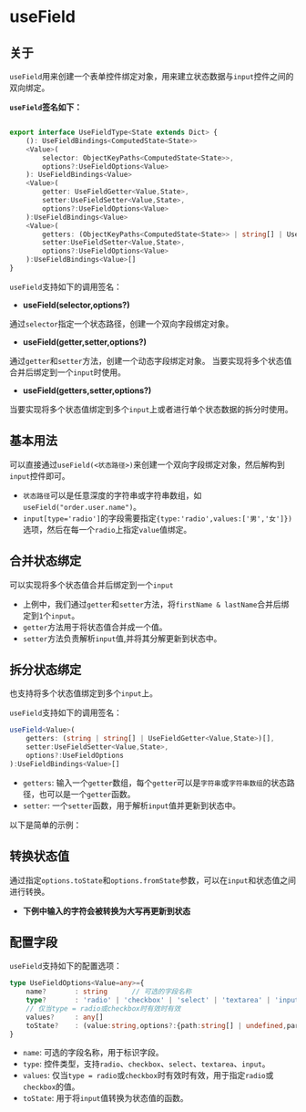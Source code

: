 # useField

## 关于

`useField`用来创建一个表单控件绑定对象，用来建立状态数据与`input`控件之间的双向绑定。

**`useField`签名如下：**

```ts

export interface UseFieldType<State extends Dict> {
    (): UseFieldBindings<ComputedState<State>>
    <Value>(
        selector: ObjectKeyPaths<ComputedState<State>>,
        options?:UseFieldOptions<Value>
    ): UseFieldBindings<Value>
    <Value>(
        getter: UseFieldGetter<Value,State>,
        setter:UseFieldSetter<Value,State>,
        options?:UseFieldOptions<Value>
    ):UseFieldBindings<Value>
    <Value>(
        getters: (ObjectKeyPaths<ComputedState<State>> | string[] | UseFieldGetter<Value,State>)[],
        setter:UseFieldSetter<Value,State>,
        options?:UseFieldOptions<Value>
    ):UseFieldBindings<Value>[]
}
```

`useField`支持如下的调用签名：

- **useField(selector,options?)**

通过`selector`指定一个状态路径，创建一个双向字段绑定对象。

- **useField(getter,setter,options?)**

通过`getter`和`setter`方法，创建一个动态字段绑定对象。
当要实现将多个状态值合并后绑定到一个`input`时使用。

- **useField(getters,setter,options?)**
 
当要实现将多个状态值绑定到多个`input`上或者进行单个状态数据的拆分时使用。
 

## 基本用法

可以直接通过`useField(<状态路径>)`来创建一个双向字段绑定对象，然后解构到`input`控件即可。

<demo react="form/field/useFieldBase.tsx"/>
 
- `状态路径`可以是任意深度的字符串或字符串数组，如`useField("order.user.name")`。
- `input[type='radio']`的字段需要指定`{type:'radio',values:['男','女']})`选项，然后在每一个`radio`上指定`value`值绑定。


## 合并状态绑定

可以实现将多个状态值合并后绑定到一个`input`

<demo react="form/field/useFieldCombo.tsx"/>

- 上例中，我们通过`getter`和`setter`方法，将`firstName & lastName`合并后绑定到`1`个`input`。
- `getter`方法用于将状态值合并成一个值。
- `setter`方法负责解析`input`值,并将其分解更新到状态中。

 
## 拆分状态绑定

也支持将多个状态值绑定到多个`input`上。

`useField`支持如下的调用签名：

```ts
useField<Value>(
    getters: (string | string[] | UseFieldGetter<Value,State>)[],
    setter:UseFieldSetter<Value,State>,
    options?:UseFieldOptions
):UseFieldBindings<Value>[]
```

- `getters`:  输入一个`getter`数组，每个`getter`可以是`字符串`或`字符串数组`的状态路径，也可以是一个`getter`函数。
- `setter`:  一个`setter`函数，用于解析`input`值并更新到状态中。

以下是简单的示例：

<demo react="form/field/useFieldIpAddress.tsx"/>

## 转换状态值

通过指定`options.toState`和`options.fromState`参数，可以在`input`和状态值之间进行转换。

- **下例中输入的字符会被转换为大写再更新到状态**

<demo react="form/field/useFieldToState.tsx"
  title="将输入字符全部转换为大写"
/>


## 配置字段

`useField`支持如下的配置选项：

```ts 
type UseFieldOptions<Value=any>={
    name?       : string      // 可选的字段名称    
    type?       : 'radio' | 'checkbox' | 'select' | 'textarea' | 'input'
    // 仅当type = radio或checkbox时有效时有效
    values?     : any[] 
    toState?    : (value:string,options?:{path:string[] | undefined,part:number})=>Value    // 将数据更新到状态中时调用进行转换
}
```

- `name`:  可选的字段名称，用于标识字段。
- `type`:  控件类型，支持`radio`、`checkbox`、`select`、`textarea`、`input`。
- `values`:  仅当`type = radio`或`checkbox`时有效时有效，用于指定`radio`或`checkbox`的值。
- `toState`:  用于将`input`值转换为状态值的函数。
